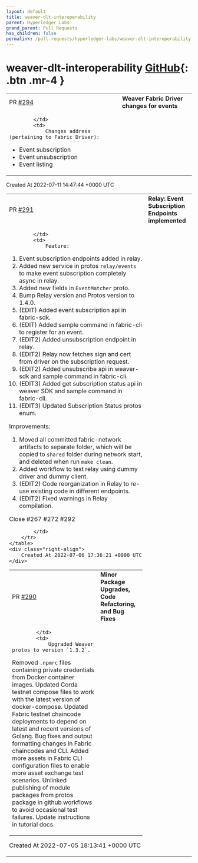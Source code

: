 ```yaml
---
layout: default
title: weaver-dlt-interoperability
parent: Hyperledger Labs
grand_parent: Pull Requests
has_children: false
permalink: /pull-requests/hyperledger-labs/weaver-dlt-interoperability
---
```


# weaver-dlt-interoperability <span class="fs-3 right-align">[GitHub](https://github.com/hyperledger-labs/weaver-dlt-interoperability){: .btn .mr-4 }</span>


<div>
    <table>
        <tr>
            <td>
                PR <a href="https://github.com/hyperledger-labs/weaver-dlt-interoperability/pull/294" class=".btn">#294</a>
            </td>
            <td>
                <b>
                    Weaver Fabric Driver changes for events
                </b>
            </td>
        </tr>
        <tr>
            <td>
                
            </td>
            <td>
                Changes address (pertaining to Fabric Driver):

- Event subscription
- Event unsubscription
- Event listing
            </td>
        </tr>
    </table>
    <div class="right-align">
        Created At 2022-07-11 14:47:44 +0000 UTC
    </div>
</div>

<div>
    <table>
        <tr>
            <td>
                PR <a href="https://github.com/hyperledger-labs/weaver-dlt-interoperability/pull/291" class=".btn">#291</a>
            </td>
            <td>
                <b>
                    Relay: Event Subscription Endpoints implemented
                </b>
            </td>
        </tr>
        <tr>
            <td>
                
            </td>
            <td>
                Feature:
1. Event subscription endpoints added in relay.
2. Added new service in protos `relay/events` to make event subscription completely async in relay.
3. Added new fields in `EventMatcher` proto.
5. Bump Relay version and Protos version to 1.4.0.
6. (EDIT) Added event subscription api in fabric-sdk.
7. (EDIT) Added sample command in fabric-cli to register for an event.
8. (EDIT2) Added unsubscription endpoint in relay.
9. (EDIT2) Relay now fetches sign and cert from driver on the subscription request.
10. (EDIT2) Added unsubscribe api in weaver-sdk and sample command in fabric-cli. 
11. (EDIT3) Added get subscription status api in weaver SDK and sample command in fabric-cli.
12. (EDIT3) Updated Subscription Status protos enum.

Improvements:
1. Moved all committed fabric-network artifacts to separate folder, which will be copied to `shared` folder during network start, and deleted when run `make clean`.
2. Added workflow to test relay using dummy driver and dummy client.
3. (EDIT2) Code reorganization in Relay to re-use existing code in different endpoints.
4. (EDIT2) Fixed warnings in Relay compilation.

Close #267 #272 #292 


            </td>
        </tr>
    </table>
    <div class="right-align">
        Created At 2022-07-06 17:36:21 +0000 UTC
    </div>
</div>

<div>
    <table>
        <tr>
            <td>
                PR <a href="https://github.com/hyperledger-labs/weaver-dlt-interoperability/pull/290" class=".btn">#290</a>
            </td>
            <td>
                <b>
                    Minor Package Upgrades, Code Refactoring, and Bug Fixes
                </b>
            </td>
        </tr>
        <tr>
            <td>
                
            </td>
            <td>
                Upgraded Weaver protos to version `1.3.2`.
Removed `.npmrc` files containing private credentials from Docker container images.
Updated Corda testnet compose files to work with the latest version of docker-compose.
Updated Fabric testnet chaincode deployments to depend on latest and recent versions of Golang.
Bug fixes and output formatting changes in Fabric chaincodes and CLI.
Added more assets in Fabric CLI configuration files to enable more asset exchange test scenarios.
Unlinked publishing of module packages from protos package in github workflows to avoid occasional test failures.
Update instructions in tutorial docs.
            </td>
        </tr>
    </table>
    <div class="right-align">
        Created At 2022-07-05 18:13:41 +0000 UTC
    </div>
</div>

